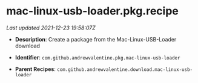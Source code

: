 # mac-linux-usb-loader.pkg.recipe

_Last updated 2021-12-23 19:58:07Z_

- **Description**: Create a package from the Mac-Linux-USB-Loader download

- **Identifier**: `com.github.andrewvalentine.pkg.mac-linux-usb-loader`

- **Parent Recipes**: `com.github.andrewvalentine.download.mac-linux-usb-loader`